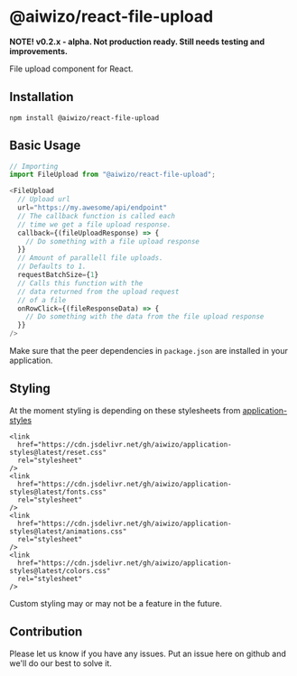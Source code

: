 # @aiwizo/react-file-upload

**NOTE! v0.2.x - alpha. Not production ready. Still needs testing and improvements.**

File upload component for React.

## Installation

```
npm install @aiwizo/react-file-upload
```

## Basic Usage

```javascript
// Importing
import FileUpload from "@aiwizo/react-file-upload";
```

```javascript
<FileUpload
  // Upload url
  url="https://my.awesome/api/endpoint"
  // The callback function is called each
  // time we get a file upload response.
  callback={(fileUploadResponse) => {
    // Do something with a file upload response
  }}
  // Amount of parallell file uploads.
  // Defaults to 1.
  requestBatchSize={1}
  // Calls this function with the
  // data returned from the upload request
  // of a file
  onRowClick={(fileResponseData) => {
    // Do something with the data from the file upload response
  }}
/>
```

Make sure that the peer dependencies in `package.json` are installed in your application.

## Styling

At the moment styling is depending on these stylesheets from [application-styles](https://github.com/Aiwizo/application-styles)

```
<link
  href="https://cdn.jsdelivr.net/gh/aiwizo/application-styles@latest/reset.css"
  rel="stylesheet"
/>
<link
  href="https://cdn.jsdelivr.net/gh/aiwizo/application-styles@latest/fonts.css"
  rel="stylesheet"
/>
<link
  href="https://cdn.jsdelivr.net/gh/aiwizo/application-styles@latest/animations.css"
  rel="stylesheet"
/>
<link
  href="https://cdn.jsdelivr.net/gh/aiwizo/application-styles@latest/colors.css"
  rel="stylesheet"
/>
```

Custom styling may or may not be a feature in the future.

## Contribution

Please let us know if you have any issues. Put an issue here on github and we'll do our best to solve it.
